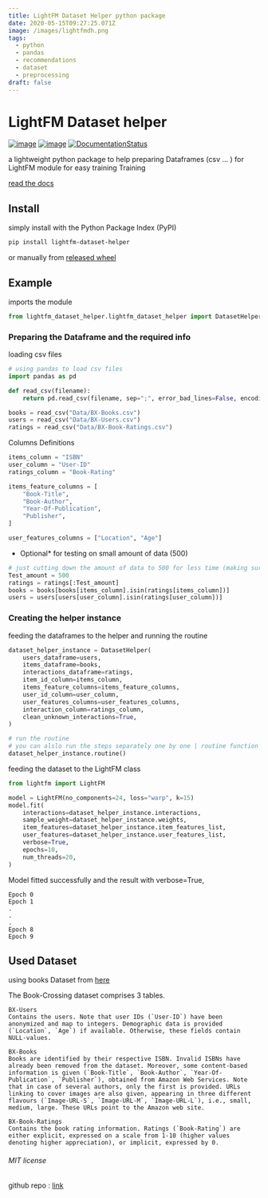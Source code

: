 ```yaml
---
title: LightFM Dataset Helper python package
date: 2020-05-15T09:27:25.071Z
image: /images/lightfmdh.png
tags:
  - python
  - pandas
  - recommendations
  - dataset
  - preprocessing
draft: false
---
```

# LightFM Dataset helper

[![image](https://img.shields.io/pypi/v/lightfm_dataset_helper.svg)](https://pypi.python.org/pypi/lightfm_dataset_helper) [![image](https://travis-ci.com/Med-ELOMARI/LightFM-Dataset-Helper.svg?branch=master)](https://travis-ci.com/Med-ELOMARI/LightFM-Dataset-Helper) [![DocumentationStatus](https://readthedocs.org/projects/lightfm-dataset-helper/badge/?version=latest)](https://lightfm-dataset-helper.readthedocs.io/en/latest/?badge=latest)

a lightweight python package to help preparing Dataframes (csv ... ) for LightFM module for easy training Training

[read the docs](https://lightfm-dataset-helper.readthedocs.io/en/latest/)

## Install
simply install  with the Python Package Index (PyPI)
```bash
pip install lightfm-dataset-helper
```
or manually from [released wheel](https://github.com/Med-ELOMARI/LightFM-Dataset-Helper/releases)
## Example
imports the module
```python
from lightfm_dataset_helper.lightfm_dataset_helper import DatasetHelper
```
### Preparing the Dataframe and the required info
loading csv files
```python
# using pandas to load csv files
import pandas as pd

def read_csv(filename):
    return pd.read_csv(filename, sep=";", error_bad_lines=False, encoding="latin-1", low_memory=False)

books = read_csv("Data/BX-Books.csv")
users = read_csv("Data/BX-Users.csv")
ratings = read_csv("Data/BX-Book-Ratings.csv")
```
Columns Definitions
```python
items_column = "ISBN"
user_column = "User-ID"
ratings_column = "Book-Rating"

items_feature_columns = [
    "Book-Title",
    "Book-Author",
    "Year-Of-Publication",
    "Publisher",
]

user_features_columns = ["Location", "Age"]
```
- Optional* for testing on small amount of data (500)
```python
# just cutting down the amount of data to 500 for less time (making sure no missing data will be passed )
Test_amount = 500
ratings = ratings[:Test_amount]
books = books[books[items_column].isin(ratings[items_column])]
users = users[users[user_column].isin(ratings[user_column])]
```
### Creating the helper instance
feeding the dataframes to the helper and running the routine
```python
dataset_helper_instance = DatasetHelper(
    users_dataframe=users,
    items_dataframe=books,
    interactions_dataframe=ratings,
    item_id_column=items_column,
    items_feature_columns=items_feature_columns,
    user_id_column=user_column,
    user_features_columns=user_features_columns,
    interaction_column=ratings_column,
    clean_unknown_interactions=True,
)

# run the routine
# you can alslo run the steps separately one by one | routine function is simplifying the flow
dataset_helper_instance.routine()
```

feeding the dataset to the LightFM class
```python
from lightfm import LightFM

model = LightFM(no_components=24, loss="warp", k=15)
model.fit(
    interactions=dataset_helper_instance.interactions,
    sample_weight=dataset_helper_instance.weights,
    item_features=dataset_helper_instance.item_features_list,
    user_features=dataset_helper_instance.user_features_list,
    verbose=True,
    epochs=10,
    num_threads=20,
)
```

Model fitted successfully and the result with verbose=True,

```
Epoch 0
Epoch 1
.
.
.
Epoch 8
Epoch 9
```


## Used Dataset
using books Dataset from [here](http://www2.informatik.uni-freiburg.de/~cziegler/BX/)

The Book-Crossing dataset comprises 3 tables.

    BX-Users
    Contains the users. Note that user IDs (`User-ID`) have been anonymized and map to integers. Demographic data is provided (`Location`, `Age`) if available. Otherwise, these fields contain NULL-values.

    BX-Books
    Books are identified by their respective ISBN. Invalid ISBNs have already been removed from the dataset. Moreover, some content-based information is given (`Book-Title`, `Book-Author`, `Year-Of-Publication`, `Publisher`), obtained from Amazon Web Services. Note that in case of several authors, only the first is provided. URLs linking to cover images are also given, appearing in three different flavours (`Image-URL-S`, `Image-URL-M`, `Image-URL-L`), i.e., small, medium, large. These URLs point to the Amazon web site.

    BX-Book-Ratings
    Contains the book rating information. Ratings (`Book-Rating`) are either explicit, expressed on a scale from 1-10 (higher values denoting higher appreciation), or implicit, expressed by 0.


###### MIT license

github repo : [link](https://github.com/Med-ELOMARI/LightFM-Dataset-Helper)
